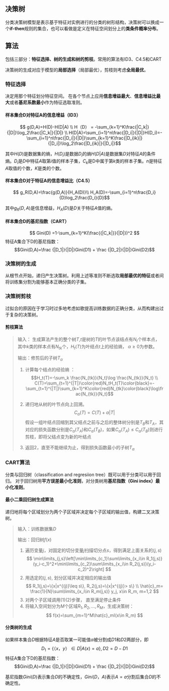 ## 决策树 
分类决策树模型是表示基于特征对实例进行的分类的树形结构，决策树可以换成一个**if-then**规则的集合，也可以看做是定义在特征空间划分上的**类条件概率分布**。 

## 算法 
包括三部分：**特征选择、树的生成和树的剪枝**。常用的算法有ID3、C4.5和CART

决策树的生成对应于模型的**局部选择**（局部最优），剪枝则考虑**全局最优**。
### 特征选择 
决定用那个特征划分特征空间。 
在各个节点上应用**信息增益最大**、**信息增益比最大**或者**基尼系数最小**作为特征选取准则。  

#### 样本集合D对特征A的信息增益（ID3） 
$$  
g(D,A)=H(D)-H(D|A) \\  
H（D） = -\sum_{k=1}^K\frac{|C_k|}{|D|}\log_2\frac{|C_k|}{|D|} \\   
H(D|A)=\sum_{i=1}^n\frac{|D_i|}{|D|}H(D_i)=-\sum_{i=1}^n\frac{|D_i|}{|D|}\sum_{k=1}^K\frac{|D_{ik}|}{|D_i|}\log_2\frac{|D_{ik}|}{|D_i|}$$ 

其中$H(D)$是数据集的熵，$H(D_i)$是数据$D_i$的熵$H(D|A)$是数据集$D$对特征$A$的条件熵。$D_i$是$D$中特征$A$取第$i$值的样本子集，$C_k$是D中属于第$k$类的样本子集。$n$是特征$A$取值的个数，$K$是类的个数。

#### 样本集合D对于特征A的信息增益比（C4.5） 
$$ g_R(D,A)=\frac{g(D,A)}{H_A(D)}\\
H_A(D)=-\sum_{i=1}^n\frac{D_i}{D}log_2\frac{D_i}{D}$$ 

其中$g_R(D,A)$是信息增益，$H_A(D)$是$D$关于特征$A$值的熵。 

#### 样本集合D的基尼指数（CART） 
$$
Gini(D) =1-\sum_{k=1}^K(\frac{{|C_k|}}{|D|})^2 
$$
特征A集合下D的基尼指数：
$$Gini(D,A)=\frac {|D_1|}{|D|}Gini(D1) + \frac {|D_2|}{|D|}Gini(D2)$$

### 决策树的生成 
从根节点开始，递归产生决策树。利用上述等准则不断选取**局部最优的特征**或者间将训练集分割为能够基本正确分类的子集。 

### 决策树剪枝 
过拟合的原因在于学习时过多地考虑如歌提高训练数据的正确分类，从而构建出过于复杂的决策树。

#### 剪枝算法
> 输入： 生成算法产生的整个树$T$,$t$是树的$T$的叶节点该结点有$N_t$个样本点，其中$k$类的样本点有$N_{tk}$个，$H_t(T)$为叶结点$t$上的经验熵， $\alpha\geq0$为参数。 
>
> 输出：修剪后的子树$T_{\alpha}$ 
> 1. 计算每个结点的经验熵 ： 
   $$H_t(T)=-\sum_k \frac{N_{tk}}{N_t}\log \frac{N_{tk}}{N_t} \\
   C(T)=\sum_{t=1}^{|T|}\color{red}N_tH_t(T)\color{black}=-\sum_{t=1}^{|T|}\sum_{k=1}^K\color{red}N_{tk}\color{black}\log\frac{N_{tk}}{N_t}$$ 
> 
> 1. 递归地从树的叶节点向上回溯。
$$C_\alpha(T)=C(T)+\alpha|T|$$
> 假设一组叶结点回缩到其父结点之前与之后的整体树分别是$T_B$和$T_A$，其对应的损失函数分别是$C_\alpha(T_A)$和$C_\alpha(T_B)$，如果$C_\alpha(T_A)\leq C_\alpha(T_B)$则进行剪枝，即将父结点变为新的叶结点 
>
> 1. 返回2，直至不能继续为止，得到损失函数最小的子树$T_\alpha$ 


### CART算法 
分类与回归树（classification and regresiion tree）既可以用于分类可以用于回归。 
对于回归树用**平方误差最小化准则**，对分类树用**基尼指数（Gini index）最小化准则**。 


#### 最小二乘回归树生成算法

递归地将每个区域划分为两个子区域并决定每个子区域的输出值，构建二叉决策树。 
> 输入：训练数据集$D$
> 
> 输出：回归树$f(x)$ 
> 
> 1. 遍历变量$j$，对固定的切分变量$j$扫描切分点$s$，得到满足上面关系的$(j,s)$ 
> $$ 
\min\limits_{j,s}\left[\min\limits_{c_1}\sum\limits_{x_i\in R_1(j,s)}(y_i-c_1)^2+\min\limits_{c_2}\sum\limits_{x_i\in R_2(j,s)}(y_i-c_2)^2\right]
   $$
> 1. 用选定的$(j,s)$, 划分区域并决定相应的输出值
> $$
   R_1(j,s)=\{x|x^{(j)}\leq s\}, R_2(j,s)=\{x|x^{(j)}> s\} \\
   \hat{c}_m= \frac{1}{N}\sum\limits_{x_i\in R_m(j,s)} y_j, x\in R_m, m=1,2
   $$
> 1. 对两个子区域调用(1)(2)步骤， 直至满足停止条件
> 1. 将输入空间划分为$M$个区域$R_1, R_2,\dots,R_M$，生成决策树：
   $$
   f(x)=\sum_{m=1}^M\hat{c}_mI(x\in R_m)
   $$ 

#### 分类树的生成 
如果样本集合$D$根据特征$A$是否取某一可能值$\alpha$被分割成$D1$和$D2$两部分，即
$$D_1= \{（x，y） \in D |A(x)=a\}, D2=D-D1$$
特征A集合下D的基尼指数：
$$Gini(D,A)=\frac {|D_1|}{|D|}Gini(D1) + \frac {|D_2|}{|D|}Gini(D2)$$

基尼指数$Gini(D)$表示集合$D$的不确定性，$Gini(D，A)$表示$A=a$分割后集合$D$的不确定性。
